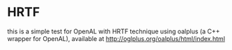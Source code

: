 HRTF
====

this is a simple test for OpenAL with HRTF technique
using oalplus (a C++ wrapper for OpenAL), available at
http://oglplus.org/oalplus/html/index.html